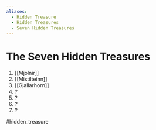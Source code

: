 ```yaml
---
aliases:
  - Hidden Treasure
  - Hidden Treasures
  - Seven Hidden Treasures
---
```

# The Seven Hidden Treasures
1. [[Mjolnir]]
2. [[Mistilteinn]]
3. [[Gjallarhorn]]
4. ?
5. ?
6. ?
7. ?

#hidden_treasure 